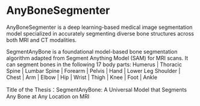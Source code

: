 # AnyBoneSegmenter
AnyBoneSegmenter is a deep learning-based medical image segmentation model specialized in accurately segmenting diverse bone structures across both MRI and CT modalities.

SegmentAnyBone is a foundational model-based bone segmentation algorithm adapted from Segment Anything Model (SAM) for MRI scans. It can segment bones in the following 17 body parts:
Humerus | Thoracic Spine | Lumbar Spine | Forearm | Pelvis | Hand | Lower Leg
Shoulder | Chest | Arm | Elbow | Hip | Wrist | Thigh | Knee | Foot | Ankle


Title of the Thesis：SegmentAnyBone: A Universal Model that Segments Any Bone at Any Location on MRI
